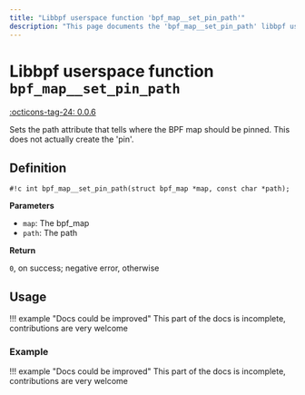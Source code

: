```yaml
---
title: "Libbpf userspace function 'bpf_map__set_pin_path'"
description: "This page documents the 'bpf_map__set_pin_path' libbpf userspace function, including its definition, usage, and examples."
---
```

# Libbpf userspace function `bpf_map__set_pin_path`

<!-- [LIBBPF_TAG] -->
[:octicons-tag-24: 0.0.6](https://github.com/libbpf/libbpf/releases/tag/v0.0.6)
<!-- [/LIBBPF_TAG] -->

Sets the path attribute that tells where the BPF map should be pinned. This does not actually create the 'pin'.

## Definition

`#!c int bpf_map__set_pin_path(struct bpf_map *map, const char *path);`

**Parameters**

- `map`: The bpf_map
- `path`: The path

**Return**

`0`, on success; negative error, otherwise

## Usage

!!! example "Docs could be improved"
    This part of the docs is incomplete, contributions are very welcome

### Example

!!! example "Docs could be improved"
    This part of the docs is incomplete, contributions are very welcome
